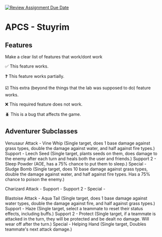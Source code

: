 [![Review Assignment Due Date](https://classroom.github.com/assets/deadline-readme-button-22041afd0340ce965d47ae6ef1cefeee28c7c493a6346c4f15d667ab976d596c.svg)](https://classroom.github.com/a/KprAwj1n)
# APCS - Stuyrim

## Features

Make a clear list of features that work/dont work

:white_check_mark: This feature works.

:question: This feature works partially.

:ballot_box_with_check: This extra (beyond the things that the lab was supposed to do) feature works.

:x: This required feature does not work.

:beetle: This is a bug that affects the game.


## Adventurer Subclasses

Venusaur
Attack - Vine Whip (Single target, does 1 base damage against grass types, double the damage against water, and half against fire types.)
Support - Leech Seed (Single target, plants seeds on them, does damage to the enemy after each turn and heals both the user and friends.)
Support 2 - Sleep Powder (AOE, has a 75% chance to put them to sleep.)
Special - Sludge Bomb (Single target, does 10 base damage against grass types, double the damage against water, and half against fire types. Has a 75% chance to poison the enemy.)

Charizard
Attack -
Support -
Support 2 -
Special -

Blastoise
Attack - Aqua Tail (Single target, does 1 base damage against water types, double the damage against fire, and half against grass types.)
Support - Haze (Single target, select a teammate to reset their status effects, including buffs.)
Support 2 - Protect (Single target, if a teammate is attacked in the turn, they will be protected and be dealt no damage. Will wear off after the turn.)
Special - Helping Hand (Single target, Doubles teammate's next attack damage.)
